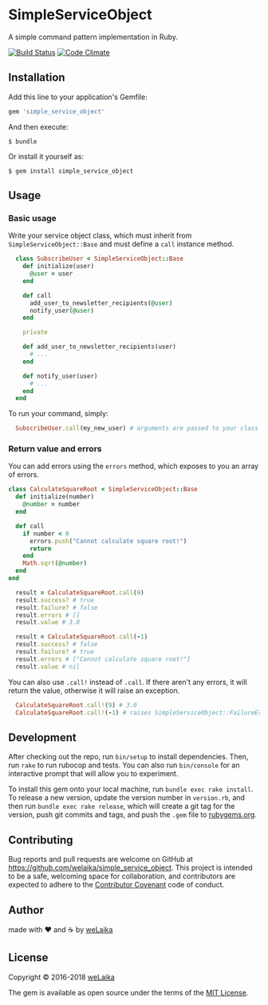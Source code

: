 # SimpleServiceObject

A simple command pattern implementation in Ruby.

[![Build Status](https://travis-ci.org/welaika/simple_service_object.svg?branch=master)](https://travis-ci.org/welaika/simple_service_object)
[![Code Climate](https://codeclimate.com/github/welaika/simple_service_object/badges/gpa.svg)](https://codeclimate.com/github/welaika/simple_service_object)

## Installation

Add this line to your application's Gemfile:

```ruby
gem 'simple_service_object'
```

And then execute:

    $ bundle

Or install it yourself as:

    $ gem install simple_service_object

## Usage

### Basic usage

Write your service object class, which must inherit from `SimpleServiceObject::Base` and must define
a `call` instance method.

```ruby
  class SubscribeUser < SimpleServiceObject::Base
    def initialize(user)
      @user = user
    end

    def call
      add_user_to_newsletter_recipients(@user)
      notify_user(@user)
    end

    private

    def add_user_to_newsletter_recipients(user)
      # ...
    end

    def notify_user(user)
      # ...
    end
  end
```

To run your command, simply:

```ruby
  SubscribeUser.call(my_new_user) # arguments are passed to your class '#initialize' method
```

### Return value and errors

You can add errors using the `errors` method, which exposes to you an array of errors.

```ruby
class CalculateSquareRoot < SimpleServiceObject::Base
  def initialize(number)
    @number = number
  end

  def call
    if number < 0
      errors.push("Cannot calculate square root!")
      return
    end
    Math.sqrt(@number)
  end
end
```

```ruby
  result = CalculateSquareRoot.call(9)
  result.success? # true
  result.failure? # false
  result.errors # []
  result.value # 3.0
```

```ruby
  result = CalculateSquareRoot.call(-1)
  result.success? # false
  result.failure? # true
  result.errors # ["Cannot calculate square root!"]
  result.value # nil
```

You can also use `.call!` instead of `.call`. If there aren't any errors, it will return the value,
otherwise it will raise an exception.

```ruby
  CalculateSquareRoot.call!(9) # 3.0
  CalculateSquareRoot.call!(-1) # raises SimpleServiceObject::FailureError
```

## Development

After checking out the repo, run `bin/setup` to install dependencies. Then, run `rake` to run rubocop and tests. You can also run `bin/console` for an interactive prompt that will allow you to experiment.

To install this gem onto your local machine, run `bundle exec rake install`. To release a new version, update the version number in `version.rb`, and then run `bundle exec rake release`, which will create a git tag for the version, push git commits and tags, and push the `.gem` file to [rubygems.org](https://rubygems.org).

## Contributing

Bug reports and pull requests are welcome on GitHub at https://github.com/welaika/simple_service_object. This project is intended to be a safe, welcoming space for collaboration, and contributors are expected to adhere to the [Contributor Covenant](http://contributor-covenant.org) code of conduct.


## Author

made with ❤️ and ☕️ by [weLaika](http://dev.welaika.com)

## License

Copyright © 2016-2018 [weLaika](http://dev.welaika.com)

The gem is available as open source under the terms of the [MIT License](http://opensource.org/licenses/MIT).
